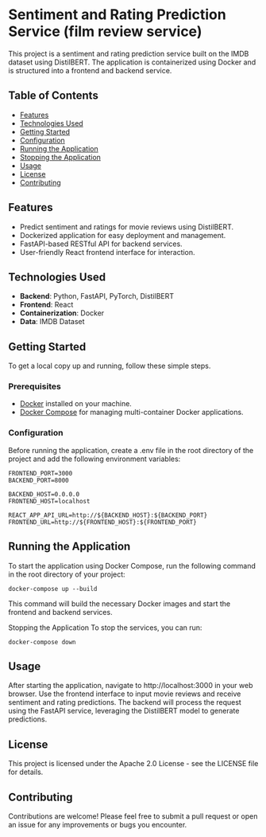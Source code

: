 # Sentiment and Rating Prediction Service (film review service)

This project is a sentiment and rating prediction service built on the IMDB dataset using DistilBERT. The application is containerized using Docker and is structured into a frontend and backend service.

## Table of Contents

- [Features](#features)
- [Technologies Used](#technologies-used)
- [Getting Started](#getting-started)
- [Configuration](#configuration)
- [Running the Application](#running-the-application)
- [Stopping the Application](#stopping-the-application)
- [Usage](#usage)
- [License](#license)
- [Contributing](#contributing)

## Features

- Predict sentiment and ratings for movie reviews using DistilBERT.
- Dockerized application for easy deployment and management.
- FastAPI-based RESTful API for backend services.
- User-friendly React frontend interface for interaction.

## Technologies Used

- **Backend**: Python, FastAPI, PyTorch, DistilBERT
- **Frontend**: React
- **Containerization**: Docker
- **Data**: IMDB Dataset

## Getting Started

To get a local copy up and running, follow these simple steps.

### Prerequisites

- [Docker](https://www.docker.com/get-started) installed on your machine.
- [Docker Compose](https://docs.docker.com/compose/) for managing multi-container Docker applications.

### Configuration

Before running the application, create a .env file in the root directory of the project and add the following environment variables:

```env
FRONTEND_PORT=3000
BACKEND_PORT=8000

BACKEND_HOST=0.0.0.0
FRONTEND_HOST=localhost

REACT_APP_API_URL=http://${BACKEND_HOST}:${BACKEND_PORT}
FRONTEND_URL=http://${FRONTEND_HOST}:${FRONTEND_PORT}
```
## Running the Application
To start the application using Docker Compose, run the following command in the root directory of your project:
```
docker-compose up --build
```
This command will build the necessary Docker images and start the frontend and backend services.

Stopping the Application
To stop the services, you can run:
```
docker-compose down
```

## Usage
After starting the application, navigate to http://localhost:3000 in your web browser.
Use the frontend interface to input movie reviews and receive sentiment and rating predictions.
The backend will process the request using the FastAPI service, leveraging the DistilBERT model to generate predictions.
## License
This project is licensed under the Apache 2.0 License - see the LICENSE file for details.

## Contributing
Contributions are welcome! Please feel free to submit a pull request or open an issue for any improvements or bugs you encounter.

